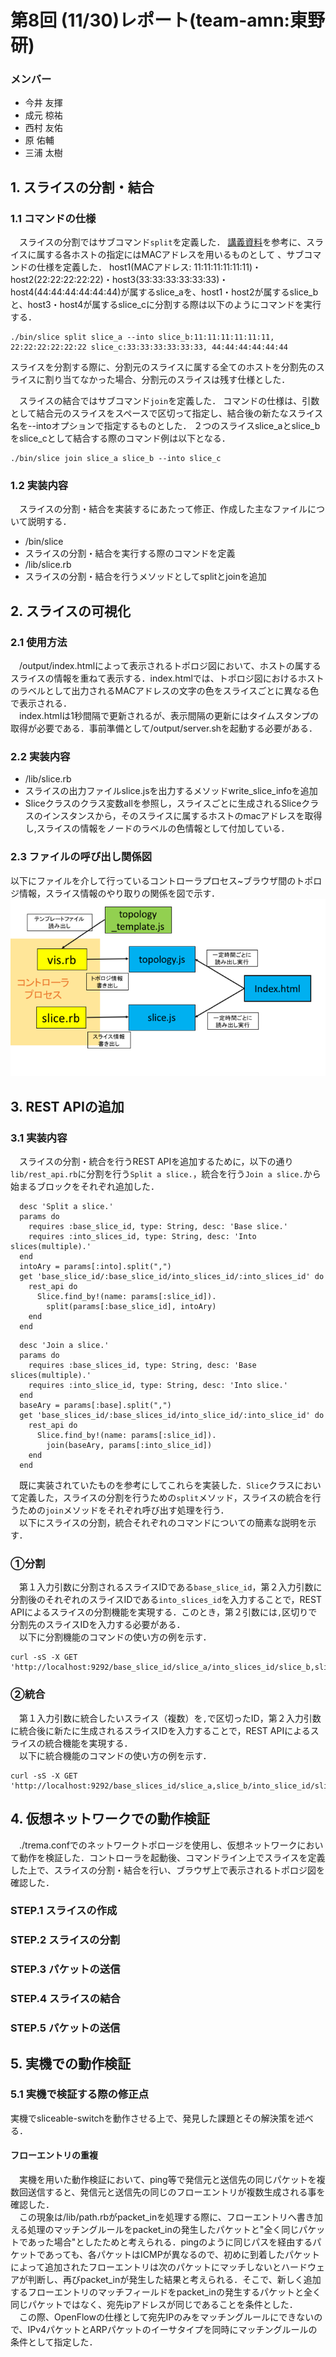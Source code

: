 # 第8回 (11/30)レポート(team-amn:東野研)
### メンバー
* 今井 友揮
* 成元 椋祐
* 西村 友佑
* 原 佑輔
* 三浦 太樹

## 1. スライスの分割・結合
### 1.1 コマンドの仕様
　スライスの分割ではサブコマンド`split`を定義した．
[講義資料](http://handai-trema.github.io/deck/week8/sliceable_switch.pdf)を参考に、スライスに属する各ホストの指定にはMACアドレスを用いるものとして
、サブコマンドの仕様を定義した．
host1(MACアドレス: 11:11:11:11:11:11)・host2(22:22:22:22:22)・host3(33:33:33:33:33:33)・host4(44:44:44:44:44:44)が属するslice_aを、host1・host2が属するslice_bと、host3・host4が属するslice_cに分割する際は以下のようにコマンドを実行する．
```
./bin/slice split slice_a --into slice_b:11:11:11:11:11:11, 22:22:22:22:22:22 slice_c:33:33:33:33:33:33, 44:44:44:44:44:44
```
スライスを分割する際に、分割元のスライスに属する全てのホストを分割先のスライスに割り当てなかった場合、分割元のスライスは残す仕様とした．

　スライスの結合ではサブコマンド`join`を定義した．
コマンドの仕様は、引数として結合元のスライスをスペースで区切って指定し、結合後の新たなスライス名を--intoオプションで指定するものとした．
２つのスライスslice_aとslice_bをslice_cとして結合する際のコマンド例は以下となる．
```
./bin/slice join slice_a slice_b --into slice_c
```
### 1.2 実装内容
 　スライスの分割・結合を実装するにあたって修正、作成した主なファイルについて説明する．
* /bin/slice
 * スライスの分割・結合を実行する際のコマンドを定義
* /lib/slice.rb
 * スライスの分割・結合を行うメソッドとしてsplitとjoinを追加


## 2. スライスの可視化
### 2.1 使用方法
　/output/index.htmlによって表示されるトポロジ図において、ホストの属するスライスの情報を重ねて表示する．index.htmlでは、トポロジ図におけるホストのラベルとして出力されるMACアドレスの文字の色をスライスごとに異なる色で表示される．  
　index.htmlは1秒間隔で更新されるが、表示間隔の更新にはタイムスタンプの取得が必要である．事前準備として/output/server.shを起動する必要がある．


### 2.2 実装内容
* /lib/slice.rb
 * スライスの出力ファイルslice.jsを出力するメソッドwrite_slice_infoを追加
 * Sliceクラスのクラス変数allを参照し，スライスごとに生成されるSliceクラスのインスタンスから，そのスライスに属するホストのmacアドレスを取得し,スライスの情報をノードのラベルの色情報として付加している．

### 2.3 ファイルの呼び出し関係図
以下にファイルを介して行っているコントローラプロセス~ブラウザ間のトポロジ情報，スライス情報のやり取りの関係を図で示す．
![関係図](./fileflow.png)




## 3. REST APIの追加
### 3.1 実装内容
　スライスの分割・統合を行うREST APIを追加するために，以下の通り `lib/rest_api.rb`に分割を行う`Split a slice.`，統合を行う`Join a slice.`から始まるブロックをそれぞれ追加した．

 ```
   desc 'Split a slice.'
   params do
     requires :base_slice_id, type: String, desc: 'Base slice.'
     requires :into_slices_id, type: String, desc: 'Into slices(multiple).'
   end
   intoAry = params[:into].split(",")
   get 'base_slice_id/:base_slice_id/into_slices_id/:into_slices_id' do
     rest_api do
       Slice.find_by!(name: params[:slice_id]).
         split(params[:base_slice_id], intoAry)
     end
   end
 ```
 ```
   desc 'Join a slice.'
   params do
     requires :base_slices_id, type: String, desc: 'Base slices(multiple).'
     requires :into_slice_id, type: String, desc: 'Into slice.'
   end
   baseAry = params[:base].split(",")
   get 'base_slices_id/:base_slices_id/into_slice_id/:into_slice_id' do
     rest_api do
       Slice.find_by!(name: params[:slice_id]).
         join(baseAry, params[:into_slice_id])
     end
   end
 ```

　既に実装されていたものを参考にしてこれらを実装した．`Slice`クラスにおいて定義した，スライスの分割を行うための`split`メソッド，スライスの統合を行うための`join`メソッドをそれぞれ呼び出す処理を行う．  
　以下にスライスの分割，統合それぞれのコマンドについての簡素な説明を示す．

### ①分割
　第１入力引数に分割されるスライスIDである`base_slice_id`，第２入力引数に分割後のそれぞれのスライスIDである`into_slices_id`を入力することで，REST APIによるスライスの分割機能を実現する．このとき，第２引数には`,`区切りで分割先のスライスIDを入力する必要がある．  
　以下に分割機能のコマンドの使い方の例を示す．  
```
curl -sS -X GET 'http://localhost:9292/base_slice_id/slice_a/into_slices_id/slice_b,slice_c'
```

### ②統合
　第１入力引数に統合したいスライス（複数）を`,`で区切ったID，第２入力引数に統合後に新たに生成されるスライスIDを入力することで，REST APIによるスライスの統合機能を実現する．  
　以下に統合機能のコマンドの使い方の例を示す．  
```
curl -sS -X GET 'http://localhost:9292/base_slices_id/slice_a,slice_b/into_slice_id/slice_c'
```


## 4. 仮想ネットワークでの動作検証
　./trema.confでのネットワークトポロージを使用し、仮想ネットワークにおいて動作を検証した．コントローラを起動後、コマンドライン上でスライスを定義した上で、スライスの分割・結合を行い、ブラウザ上で表示されるトポロジ図を確認した．
### STEP.1 スライスの作成
### STEP.2 スライスの分割
### STEP.3 パケットの送信
### STEP.4 スライスの結合
### STEP.5 パケットの送信

## 5. 実機での動作検証
### 5.1 実機で検証する際の修正点
実機でsliceable-switchを動作させる上で、発見した課題とその解決策を述べる．
#### フローエントリの重複
　実機を用いた動作検証において、ping等で発信元と送信先の同じパケットを複数回送信すると、発信元と送信先の同じのフローエントリが複数生成される事を確認した．  
　この現象は/lib/path.rbがpacket_inを処理する際に、フローエントリへ書き加える処理のマッチングルールをpacket_inの発生したパケットと"全く同じパケットであった場合"としたためと考えられる．pingのように同じパスを経由するパケットであっても、各パケットはICMPが異なるので、初めに到着したパケットによって追加されたフローエントリは次のパケットにマッチしないとハードウェアが判断し、再びpacket_inが発生した結果と考えられる．そこで、新しく追加するフローエントリのマッチフィールドをpacket_inの発生するパケットと全く同じパケットではなく、宛先ipアドレスが同じであることを条件とした．  
　この際、OpenFlowの仕様として宛先IPのみをマッチングルールにできないので、IPv4パケットとARPパケットのイーサタイプを同時にマッチングルールの条件として指定した．
